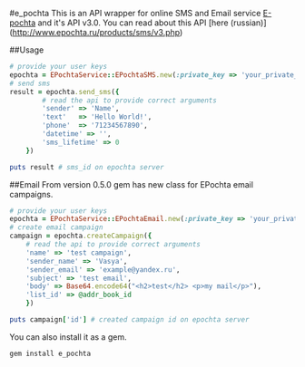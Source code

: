 #e_pochta
This is an API wrapper for online SMS and Email service [E-pochta](http://www.epochta.ru/) and it's API v3.0.
You can read about this API [here (russian)] (http://www.epochta.ru/products/sms/v3.php)

##Usage

```ruby
# provide your user keys
epochta = EPochtaService::EPochtaSMS.new(:private_key => 'your_private_key', :public_key => 'your_public_key')
# send sms
result = epochta.send_sms({
		# read the api to provide correct arguments
		'sender' => 'Name',
		'text'	 => 'Hello World!',
		'phone'	 => '71234567890',
		'datetime' => '',
		'sms_lifetime' => 0
	})

puts result # sms_id on epochta server 
```

##Email
From version 0.5.0 gem has new class for EPochta email campaigns.
```ruby
# provide your user keys
epochta = EPochtaService::EPochtaEmail.new(:private_key => 'your_private_key', :public_key => 'your_public_key')
# create email campaign
campaign = epochta.createCampaign({
	# read the api to provide correct arguments
	'name' => 'test campaign',
	'sender_name' => 'Vasya',
	'sender_email' => 'example@yandex.ru',
	'subject' => 'test email',
	'body' => Base64.encode64("<h2>test</h2> <p>my mail</p>"),
	'list_id' => @addr_book_id			
	})				

puts campaign['id'] # created campaign id on epochta server
```

You can also install it as a gem.

```
gem install e_pochta
```